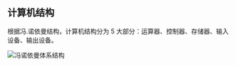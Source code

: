## 计算机结构

根据冯.诺依曼结构，计算机结构分为 5 大部分：运算器、控制器、存储器、输入设备、输出设备。

![冯诺依曼体系结构](https://camo.githubusercontent.com/857f334445f9f4207ae563382f86b5bf11d451cd1b14a6278c7d913178115c9e/68747470733a2f2f696d672d626c6f672e6373646e696d672e636e2f32303139303632343132323132363339382e6a7065673f782d6f73732d70726f636573733d696d6167652f77617465726d61726b2c747970655f5a6d46755a33706f5a57356e6147567064476b2c736861646f775f31302c746578745f6148523063484d364c7939706379316a624739315a4335696247396e4c6d4e7a5a473475626d56302c73697a655f31362c636f6c6f725f4646464646462c745f3730)